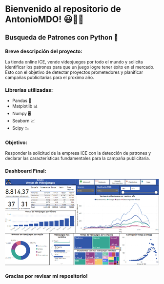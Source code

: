 # **Bienvenido al repositorio de AntonioMDO!** 😃👨‍🔬

## **Busqueda de Patrones con Python** 🐍

### **Breve descripción del proyecto:**
La tienda online ICE, vende videojuegos por todo el mundo y solicita identificar los patrones para que un juego logre tener éxito en el mercado. 
Esto con el objetivo de detectar proyectos prometedores y planificar campañas publicitarias para el proximo año.

### **Librerías utilizadas:**
- Pandas 🐼
- Matplotlib 📊
- Numpy 🖥️
- Seaborn 📈
- Scipy 📉

### **Objetivo:**
Responder la solicitud de la empresa ICE con la detección de patrones y declarar las características fundamentales para la campaña publicitaria.

### **Dashboard Final:**
![Dashboard Final](https://github.com/AntonioMDO/Busqueda_de_patrones/blob/main/Post_an%C3%A1lisis/DB.png)
### Gracias por revisar mi repositorio!
